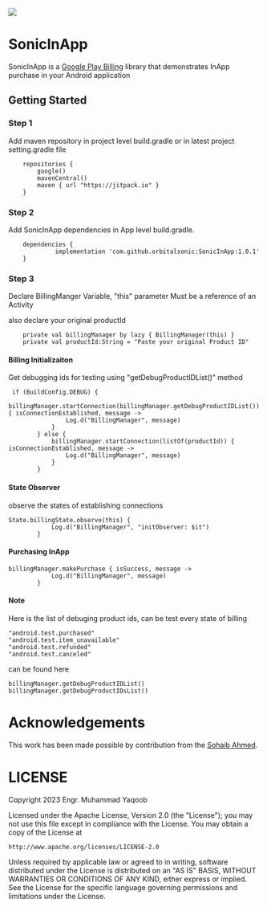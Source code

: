 [![](https://jitpack.io/v/orbitalsonic/SonicInApp.svg)](https://jitpack.io/#orbitalsonic/SonicInApp)
# SonicInApp

SonicInApp is a [Google Play Billing](https://developer.android.com/google/play/billing/integrate) library that demonstrates InApp purchase in your Android application

## Getting Started

### Step 1

Add maven repository in project level build.gradle or in latest project setting.gradle file
```
    repositories {
        google()
        mavenCentral()
        maven { url "https://jitpack.io" }
    }
```  

### Step 2

Add SonicInApp dependencies in App level build.gradle.
```
    dependencies {
             implementation 'com.github.orbitalsonic:SonicInApp:1.0.1'
    }
```  

### Step 3

Declare BillingManger Variable, "this" parameter Must be a reference of an Activity 

also declare your original productId

```
    private val billingManager by lazy { BillingManager(this) }
    private val productId:String = "Paste your original Product ID"
```  

#### Billing Initializaiton

Get debugging ids for testing using "getDebugProductIDList()" method

```
 if (BuildConfig.DEBUG) {
            billingManager.startConnection(billingManager.getDebugProductIDList()){ isConnectionEstablished, message ->
                Log.d("BillingManager", message)
            }
        } else {
            billingManager.startConnection(listOf(productId)) { isConnectionEstablished, message ->
                Log.d("BillingManager", message)
            }
        }

```
#### State Observer

observe the states of establishing connections

```
State.billingState.observe(this) {
            Log.d("BillingManager", "initObserver: $it")
        }
```
#### Purchasing InApp

```
billingManager.makePurchase { isSuccess, message ->
            Log.d("BillingManager", message)
        }
```

#### Note
Here is the list of debuging product ids, can be test every state of billing

```
"android.test.purchased"
"android.test.item_unavailable"
"android.test.refunded"
"android.test.canceled"
```

can be found here

```
billingManager.getDebugProductIDList()
billingManager.getDebugProductIDsList()
```

# Acknowledgements

This work has been made possible by contribution from the [Sohaib Ahmed](https://github.com/epegasus).

# LICENSE

Copyright 2023 Engr. Muhammad Yaqoob

Licensed under the Apache License, Version 2.0 (the "License");
you may not use this file except in compliance with the License.
You may obtain a copy of the License at

    http://www.apache.org/licenses/LICENSE-2.0

Unless required by applicable law or agreed to in writing, software
distributed under the License is distributed on an "AS IS" BASIS,
WITHOUT WARRANTIES OR CONDITIONS OF ANY KIND, either express or implied.
See the License for the specific language governing permissions and
limitations under the License.

